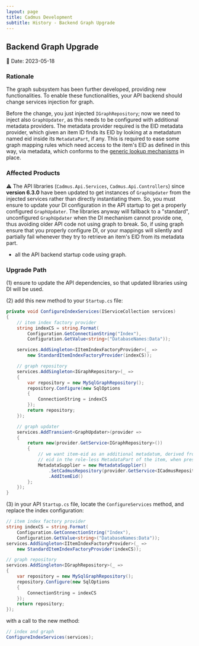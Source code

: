 ```yaml
---
layout: page
title: Cadmus Development
subtitle: History - Backend Graph Upgrade
---
```


## Backend Graph Upgrade

📆 Date: 2023-05-18

### Rationale

The graph subsystem has been further developed, providing new functionalities. To enable these functionalities, your API backend should change services injection for graph.

Before the change, you just injected `IGraphRepository`; now we need to inject also `GraphUpdater`, as this needs to be configured with additional metadata providers. The metadata provider required is the EID metadata provider, which given an item ID finds its EID by looking at a metadatum named eid inside its `MetadataPart`, if any. This is required to ease some graph mapping rules which need access to the item's EID as defined in this way, via metadata, which conforms to the [generic lookup mechanisms](../concepts/lookup.md) in place.

### Affected Products

⚠️ The API libraries (`Cadmus.Api.Services`, `Cadmus.Api.Controllers`) since **version 6.3.0** have been updated to get instances of `GraphUpdater` from the injected services rather than directly instantiating them. So, you must ensure to update your DI configuration in the API startup to get a properly configured `GraphUpdater`. The libraries anyway will fallback to a "standard", unconfigured `GraphUpdater` when the DI mechanism cannot provide one, thus avoiding older API code not using graph to break. So, if using graph ensure that you properly configure DI, or your mappings will silently and partially fail whenever they try to retrieve an item's EID from its metadata part.

- all the API backend startup code using graph.

### Upgrade Path

(1) ensure to update the API dependencies, so that updated libraries using DI will be used.

(2) add this new method to your `Startup.cs` file:

```cs
private void ConfigureIndexServices(IServiceCollection services)
{
    // item index factory provider
    string indexCS = string.Format(
        Configuration.GetConnectionString("Index"),
        Configuration.GetValue<string>("DatabaseNames:Data"));

    services.AddSingleton<IItemIndexFactoryProvider>(_ =>
        new StandardItemIndexFactoryProvider(indexCS));

    // graph repository
    services.AddSingleton<IGraphRepository>(_ =>
    {
        var repository = new MySqlGraphRepository();
        repository.Configure(new SqlOptions
        {
            ConnectionString = indexCS
        });
        return repository;
    });

    // graph updater
    services.AddTransient<GraphUpdater>(provider =>
    {
        return new(provider.GetService<IGraphRepository>())
        {
            // we want item-eid as an additional metadatum, derived from
            // eid in the role-less MetadataPart of the item, when present
            MetadataSupplier = new MetadataSupplier()
                .SetCadmusRepository(provider.GetService<ICadmusRepository>())
                .AddItemEid()
        };
    });
}
```

(3) in your API `Startup.cs` file, locate the `ConfigureServices` method, and replace the index configuration:

```cs
// item index factory provider
string indexCS = string.Format(
    Configuration.GetConnectionString("Index"),
    Configuration.GetValue<string>("DatabaseNames:Data"));
services.AddSingleton<IItemIndexFactoryProvider>(_ =>
    new StandardItemIndexFactoryProvider(indexCS));

// graph repository
services.AddSingleton<IGraphRepository>(_ =>
{
    var repository = new MySqlGraphRepository();
    repository.Configure(new SqlOptions
    {
        ConnectionString = indexCS
    });
    return repository;
});
```

with a call to the new method:

```cs
// index and graph
ConfigureIndexServices(services);
```
